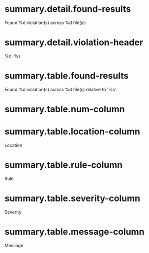 # summary.detail.found-results

Found %d violation(s) across %d file(s):

# summary.detail.violation-header

%d. %s

# summary.table.found-results

Found %d violation(s) across %d file(s) relative to '%s':

# summary.table.num-column

 #

# summary.table.location-column

Location

# summary.table.rule-column

Rule

# summary.table.severity-column

Severity

# summary.table.message-column

Message
